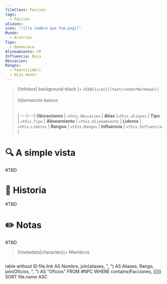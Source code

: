 ```yaml
---
fileClass: Faccion
tags:
  - Faccion
aliases: 
icon: "![[la sombra que fue.png]]"
Mundo:
  - Aretries
Tipo:
  - Demoniaca
Alineamiento: CM
Influencia: Baja
Ubicacion: 
Rangos:
  - Padre(Lider)
  - Hija menor
---
```



> [!infobox| background-black ]+
`VIEW[{icon}][text(renderMarkdown)]`
> ###### Información basica
>  |
> ---|---|
>  **Ubicaciones** | `=this.Ubicacion` |
> **Alias** |`=this.aliases` |
> **Tipo** | `=this.Tipo` |
> **Alineamiento** | `=this.Alineamiento` |
> **Lideres** | `=this.Lideres` |
> **Rangos** | ``=this.Rangos`` |
> **Influencia** | `=this.Influencia` |




# 🔍 A simple vista

#TBD

# 📜 Historia

#TBD

# ✏️ Notas

#TBD

> [!metadata|characters]+ Miembros
> ```dataview
table without ID file.link AS Nombre, join(aliases, ", ") AS Aliases, Rango, join(Oficios, ", ") AS "Oficios"
FROM #NPC
WHERE  contains(Facciones, [[]])
SORT file.name ASC
